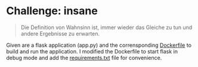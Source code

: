 # Challenge: insane
> Die Definition von Wahnsinn ist, immer wieder das Gleiche zu tun und andere Ergebnisse zu erwarten.

Given are a flask application (app.py) and the corrensponding [Dockerfile](Dockerfile) to build and run the application. I modified the Dockerfile to start flask in debug mode and add the [requirements.txt](requirements.txt) file for convenience.

